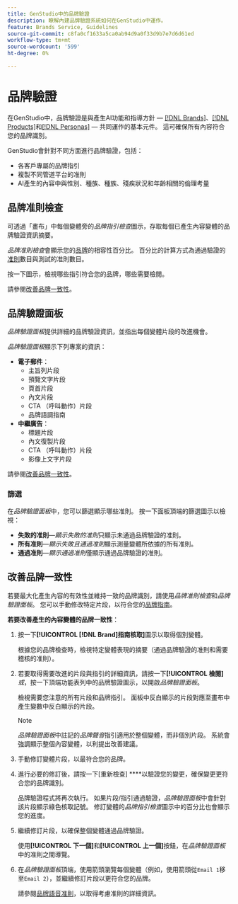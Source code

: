 ```yaml
---
title: GenStudio中的品牌驗證
description: 瞭解內建品牌驗證系統如何在GenStudio中運作。
feature: Brands Service, Guidelines
source-git-commit: c8fa0cf1633a5ca0ab94d9a0f33d9b7e7d6d61ed
workflow-type: tm+mt
source-wordcount: '599'
ht-degree: 0%

---
```



# 品牌驗證

在GenStudio中，品牌驗證是與產生AI功能和指導方針 — [[!DNL Brands]](/help/user-guide/guidelines/brands.md)、[[!DNL Products]](/help/user-guide/guidelines/products.md)和[[!DNL Personas]](/help/user-guide/guidelines/personas.md) — 共同運作的基本元件。 這可確保所有內容符合您的品牌識別。

GenStudio會針對不同方面進行品牌驗證，包括：

* 各客戶專屬的品牌指引
* 複製不同管道平台的准則
* AI產生的內容中與性別、種族、種族、殘疾狀況和年齡相關的倫理考量

## 品牌准則檢查

可透過「畫布」中每個變體旁的&#x200B;_品牌指引檢查_&#x200B;圖示，存取每個已產生內容變體的品牌驗證資訊摘要。

_品牌准則檢查_&#x200B;會顯示您的[品牌](brands.md)的相容性百分比。 百分比的計算方式為通過驗證的[准則](overview.md)數目與測試的准則數目。

按一下圖示，檢視哪些指引符合您的品牌，哪些需要檢閱。

請參閱[改善品牌一致性](#improve-brand-alignment)。

## 品牌驗證面板

_品牌驗證面板_&#x200B;提供詳細的品牌驗證資訊，並指出每個變體片段的改進機會。

_品牌驗證面板_&#x200B;顯示下列專案的資訊：

* **電子郵件**：
   * 主旨列片段
   * 預覽文字片段
   * 頁首片段
   * 內文片段
   * CTA （呼叫動作）片段
   * 品牌語調指南
* **中繼廣告**：
   * 標題片段
   * 內文復製片段
   * CTA （呼叫動作）片段
   * 影像上文字片段

請參閱[改善品牌一致性](#improve-brand-alignment)。

### 篩選

在&#x200B;_品牌驗證面板_&#x200B;中，您可以篩選顯示哪些准則。 按一下面板頂端的篩選圖示以檢視：

* **失敗的准則**—_顯示失敗的准則_&#x200B;只顯示未通過品牌驗證的准則。
* **所有准則**—_顯示失敗且通過准則_&#x200B;顯示測量變體所依據的所有准則。
* **通過准則**—_顯示通過准則_&#x200B;僅顯示通過品牌驗證的准則。

<!-- The _Brand validation panel_ has different areas of focus for each content channel:

* Email - brand voice and channel compliance
* Images - application photography restrictions and other considerations -->

## 改善品牌一致性

若要最大化產生內容的有效性並維持一致的品牌識別，請使用&#x200B;_品牌准則檢查_&#x200B;和&#x200B;_品牌驗證面板_。 您可以手動修改特定片段，以符合您的[品牌指南](brands.md)。

**若要改善產生的內容變體的品牌一致性**：

1. 按一下&#x200B;**[!UICONTROL [!DNL Brand]指南核取]**&#x200B;圖示以取得個別變體。

   根據您的品牌檢查時，檢視特定變體表現的摘要（通過品牌驗證的准則和需要稽核的准則）。

1. 若要取得需要改進的片段與指引的詳細資訊，請按一下&#x200B;**[!UICONTROL 檢閱]** _或_，按一下頂端功能表列中的品牌驗證圖示，以開啟&#x200B;_品牌驗證面板_。

   檢視需要您注意的所有片段和品牌指引。 面板中反白顯示的片段對應至畫布中產生變數中反白顯示的片段。

   >[!NOTE]
   >
   > _品牌驗證面板_&#x200B;中註記的&#x200B;_品牌聲音_&#x200B;指引適用於整個變體，而非個別片段。 系統會強調顯示整個內容變體，以利提出改善建議。

1. 手動修訂變體片段，以最符合您的品牌。

1. 進行必要的修訂後，請按一下[重新檢查] ****&#x200B;以驗證您的變更，確保變更更符合您的品牌識別。

   品牌驗證程式將再次執行。 如果片段/指引通過驗證，_品牌驗證面板_&#x200B;中會針對該片段顯示綠色核取記號。 修訂變體的&#x200B;_品牌指引檢查_&#x200B;圖示中的百分比也會顯示您的進度。

1. 繼續修訂片段，以確保整個變體通過品牌驗證。

   使用&#x200B;**[!UICONTROL 下一個]**&#x200B;和&#x200B;**[!UICONTROL 上一個]**&#x200B;按鈕，在&#x200B;_品牌驗證面板_&#x200B;中的准則之間導覽。

1. 在&#x200B;_品牌驗證面板_&#x200B;頂端，使用箭頭瀏覽每個變體（例如，使用箭頭從`Email 1`移至`Email 2`），並繼續修訂片段以更符合您的品牌。

   請參閱[品牌語音准則](/help/user-guide/guidelines/brands.md#brand-voice-guidelines)，以取得考慮准則的詳細資訊。
